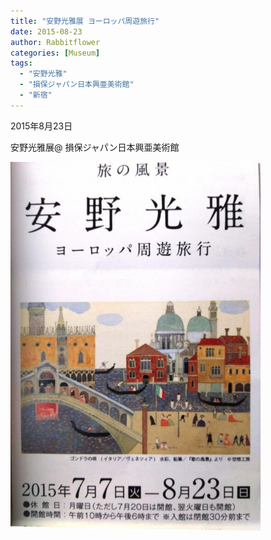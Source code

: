 ```yaml
---
title: "安野光雅展 ヨーロッパ周遊旅行"
date: 2015-08-23
author: Rabbitflower
categories: [Museum]
tags: 
  - "安野光雅"
  - "損保ジャパン日本興亜美術館"
  - "新宿"
---
```


2015年8月23日

安野光雅展@ 損保ジャパン日本興亜美術館

<img src="/assets/images/museum/2015-08-23-Anno-1/images/image-69.jpg"  width="400px">

